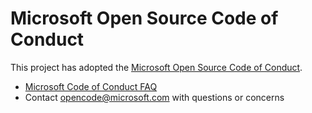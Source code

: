 # Microsoft Open Source Code of Conduct

This project has adopted the [Microsoft Open Source Code of Conduct](https://opensource.microsoft.com/codeofconduct/).

- [Microsoft Code of Conduct FAQ](https://opensource.microsoft.com/codeofconduct/faq/)
- Contact [opencode@microsoft.com](mailto:opencode@microsoft.com) with questions or concerns
